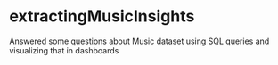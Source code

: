 # extractingMusicInsights
Answered some questions about Music dataset using SQL queries and visualizing that in dashboards
